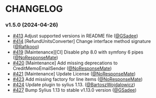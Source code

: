 # CHANGELOG

### v1.5.0 (2024-04-26)

- [#413](https://github.com/Sylius/RefundPlugin/issues/413) Adjust supported versions in README file ([@GSadee](https://github.com/GSadee))
- [#414](https://github.com/Sylius/RefundPlugin/issues/414) [RefundUnitsConverter] Change interface method signature ([@Rafikooo](https://github.com/Rafikooo))
- [#419](https://github.com/Sylius/RefundPlugin/issues/419) [Maintenance][CI] Disable php 8.0 with symfony 6 pipes ([@NoResponseMate](https://github.com/NoResponseMate))
- [#420](https://github.com/Sylius/RefundPlugin/issues/420) [Maintenance] Add missing deprecations to CreditMemoEmailSender ([@NoResponseMate](https://github.com/NoResponseMate))
- [#421](https://github.com/Sylius/RefundPlugin/issues/421) [Maintenance] Update License ([@NoResponseMate](https://github.com/NoResponseMate))
- [#423](https://github.com/Sylius/RefundPlugin/issues/423) Add missing factory for line items ([@NoResponseMate](https://github.com/NoResponseMate))
- [#424](https://github.com/Sylius/RefundPlugin/issues/424) Update plugin to sylius 1.13. ([@BartoszWojdalowicz](https://github.com/BartoszWojdalowicz))
- [#427](https://github.com/Sylius/RefundPlugin/issues/427) Bump Sylius 1.13 to stable v1.13.0 version ([@GSadee](https://github.com/GSadee))
